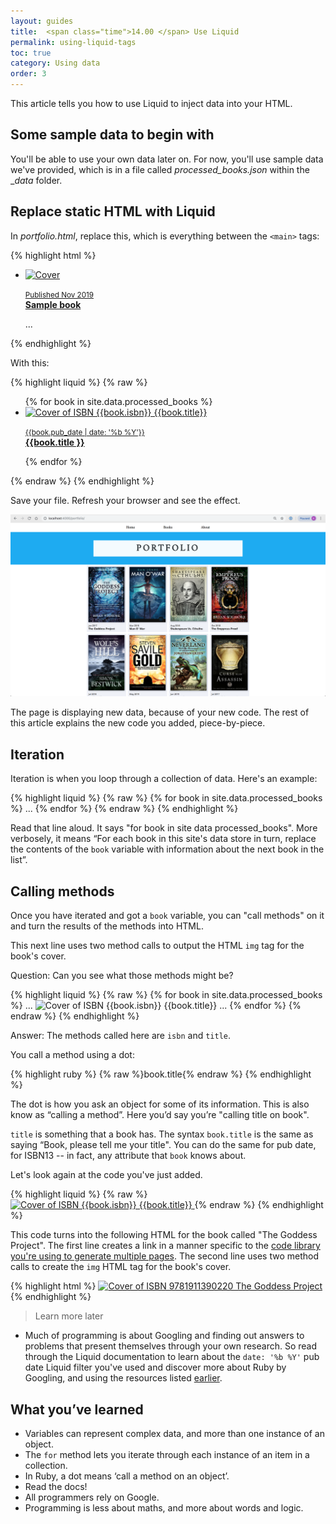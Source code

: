 ```yaml
---
layout: guides
title:  <span class="time">14.00 </span> Use Liquid
permalink: using-liquid-tags
toc: true
category: Using data
order: 3
---
```


<p class="content__abstract">
  This article tells you how to use Liquid to inject data into your HTML.
</p>

## Some sample data to begin with
You'll be able to use your own data later on. For now, you'll use sample data we've provided, which is in a file called _processed_books.json_ within the __data_ folder.

## Replace static HTML with Liquid

In _portfolio.html_, replace this, which is everything between the `<main>` tags:

{% highlight html %}
  <ul class="covers-container">
    <li class="cover-container">
      <a href="/sample_book">
        <img src="/images/home_img.jpg" class="cover" alt="Cover" />
        <p>
          <small>Published Nov 2019</small>
          <br />
          <strong>Sample book</strong>
        </p>
      </a>
    </li>
    <!-- you will have your repeating <li></li> blocks of code here: delete them all too -->
    ...
  </ul>
{% endhighlight %}

With this:

{% highlight liquid %}
  {% raw %}
  <ul class="covers-container">
    {% for book in site.data.processed_books %}
      <li class="cover-container">
        <a href="{{ book.title | datapage_url }}">
          <img src="/images/covers/{{book.isbn}}.jpg" class="cover" alt="Cover of ISBN {{book.isbn}} {{book.title}}"/>
          <p>
            <small>{{book.pub_date | date: '%b %Y'}}</small>
            <br/>
            <strong>{{book.title }}</strong>
          </p>
        </a>
      </li>
    {% endfor %}
  </ul>

  {% endraw %}
{% endhighlight %}

Save your file. Refresh your browser and see the effect.

![The portfolio page looking nice with our book data being used to dynamically create one cover per book](assets/images/list.png)

The page is displaying new data, because of your new code. The rest of this article explains the new code you added, piece-by-piece.

## Iteration

Iteration is when you loop through a collection of data. Here's an example:

{% highlight liquid %}
  {% raw %}
  {% for book in site.data.processed_books %}
  ...
  {% endfor %}
{% endraw %}
{% endhighlight %}

Read that line aloud. It says "for book in site data processed_books". More verbosely, it means “For each book in this site's data store in turn, replace the contents of the `book` variable with information about the next book in the list”.

## Calling methods

Once you have iterated and got a `book` variable, you can "call methods" on it and turn the results of the methods into HTML.

This next line uses two method calls to output the HTML `img` tag for the book's cover.

Question: Can you see what those methods might be?

{% highlight liquid %}
  {% raw %}
  {% for book in site.data.processed_books %}
    ...
    <img src="/images/covers/{{book.isbn}}.jpg" class="cover" alt="Cover of ISBN {{book.isbn}} {{book.title}}"/>
    ...
  {% endfor %}
{% endraw %}
{% endhighlight %}

Answer: The methods called here are `isbn` and `title`.

You call a method using a dot:

{% highlight ruby %}
  {% raw %}book.title{% endraw %}
{% endhighlight %}

The dot is how you ask an object for some of its information. This is also know as “calling a method”. Here you’d say you’re "calling title on book".

`title` is something that a book has. The syntax `book.title` is the same as saying “Book, please tell me your title". You can do the same for pub date, for ISBN13 -- in fact, any attribute that `book` knows about.

Let's look again at the code you've just added.

{% highlight liquid %}
  {% raw %}
  <a href="{{ book.title | datapage_url }}">
    <img src="/images/covers/{{book.isbn}}.jpg" class="cover" alt="Cover of ISBN {{book.isbn}} {{book.title}}"/>
  </a>
  {% endraw %}
{% endhighlight %}

This code turns into the following HTML for the book called "The Goddess Project". The first line creates a link in a manner specific to the [code library you're using to generate multiple pages](https://github.com/avillafiorita/jekyll-datapage_gen). The second line uses two method calls to create the `img` HTML tag for the book's cover.

{% highlight html %}
<a href="/books/the-goddess-project/">
  <img src="/images/covers/9781911390220.jpg" class="cover" alt="Cover of ISBN 9781911390220 The Goddess Project">
</a>
{% endhighlight %}

> <span class="content__learn-more">Learn more later</span>
*  Much of programming is about Googling and finding out answers to problems that present themselves through your own research. So read through the Liquid documentation to learn about the `date: '%b %Y'` pub date Liquid filter you've used and discover more about Ruby by Googling, and using the resources listed [earlier](/languages-and-tools).



## What you’ve learned

* Variables can represent complex data, and more than one instance of an object.
* The `for` method lets you iterate through each instance of an item in a collection.
* In Ruby, a dot means ‘call a method on an object’.
* Read the docs!
* All programmers rely on Google.
* Programming is less about maths, and more about words and logic.

